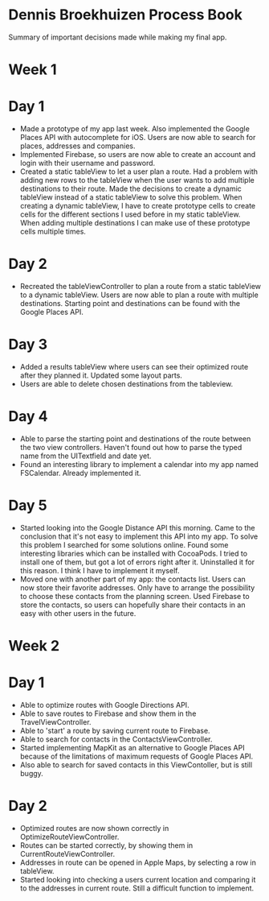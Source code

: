 # Dennis Broekhuizen Process Book
Summary of important decisions made while making my final app.

# Week 1

# Day 1
* Made a prototype of my app last week. Also implemented the Google Places API with autocomplete for iOS. Users are now able to search for places, addresses and companies.
* Implemented Firebase, so users are now able to create an account and login with their username and password.
* Created a static tableView to let a user plan a route. Had a problem with adding new rows to the tableView when the user wants to add multiple destinations to their route. Made the decisions to create a dynamic tableView instead of a static tableView to solve this problem. When creating a dynamic tableView, I have to create prototype cells to create cells for the different sections I used before in my static tableView. When adding multiple destinations I can make use of these prototype cells multiple times.

# Day 2
* Recreated the tableViewController to plan a route from a static tableView to a dynamic tableView. Users are now able to plan a route with multiple destinations. Starting point and destinations can be found with the Google Places API.

# Day 3
* Added a results tableView where users can see their optimized route after they planned it. Updated some layout parts.
* Users are able to delete chosen destinations from the tableview.

# Day 4
* Able to parse the starting point and destinations of the route between the two view controllers. Haven't found out how to parse the typed name from the UITextfield and date yet.
* Found an interesting library to implement a calendar into my app named FSCalendar. Already implemented it.

# Day 5
* Started looking into the Google Distance API this morning. Came to the conclusion that it's not easy to implement this API into my app. To solve this problem I searched for some solutions online. Found some interesting libraries which can be installed with CocoaPods. I tried to install one of them, but got a lot of errors right after it. Uninstalled it for this reason. I think I have to implement it myself.
* Moved one with another part of my app: the contacts list. Users can now store their favorite addresses. Only have to arrange the possibility to choose these contacts from the planning screen. Used Firebase to store the contacts, so users can hopefully share their contacts in an easy with other users in the future.

# Week 2

# Day 1
* Able to optimize routes with Google Directions API.
* Able to save routes to Firebase and show them in the TravelViewController.
* Able to 'start' a route by saving current route to Firebase.
* Able to search for contacts in the ContactsViewController.
* Started implementing MapKit as an alternative to Google Places API because of the limitations of maximum requests of Google Places API.
* Also able to search for saved contacts in this ViewContoller, but is still buggy.

# Day 2
* Optimized routes are now shown correctly in OptimizeRouteViewController.
* Routes can be started correctly, by showing them in CurrentRouteViewController.
* Addresses in route can be opened in Apple Maps, by selecting a row in tableView.
* Started looking into checking a users current location and comparing it to the addresses in current route. Still a difficult function to implement.
